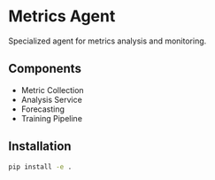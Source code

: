 # Metrics Agent
Specialized agent for metrics analysis and monitoring.

## Components
- Metric Collection
- Analysis Service
- Forecasting
- Training Pipeline

## Installation
```bash
pip install -e .
```
